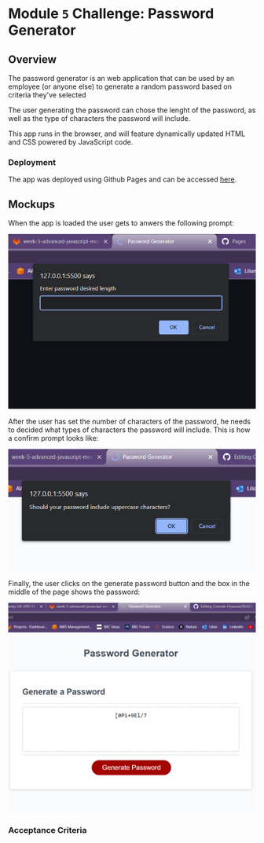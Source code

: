 # Module `5` Challenge: Password Generator

## Overview
The password generator is an web application that can be used by an employee (or anyone else) to generate a random password based on criteria they’ve selected

The user generating the password can chose the lenght of the password, as well as the type of characters the password will include.

This app runs in the browser, and will feature dynamically updated HTML and CSS powered by JavaScript code.

### Deployment

The app was deployed using Github Pages and can be accessed [here](https://ortizlilian.github.io/password-generator/).

## Mockups

When the app is loaded the user gets to anwers the following prompt:

![Prompt Numbers](./assets/prompts.png)

After the user has set the number of characters of the password, he needs to decided what types of characters the password will include. This is how a confirm prompt looks like:

![Prompt Confirm](./assets/confirmprompts.png)

Finally, the user clicks on the generate password button and the box in the middle of the page shows the password:

![Password](./assets/password.png)

### Acceptance Criteria






